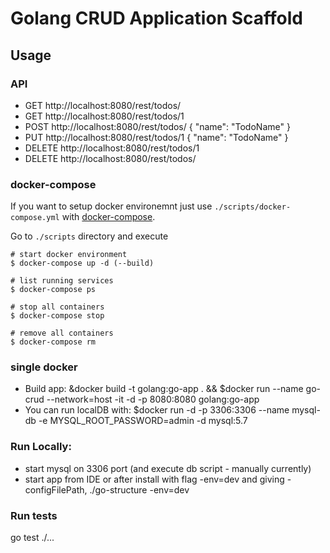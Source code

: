 # Golang CRUD Application Scaffold

## Usage

### API

 - GET http://localhost:8080/rest/todos/
 - GET http://localhost:8080/rest/todos/1
 - POST http://localhost:8080/rest/todos/ { "name": "TodoName" }
 - PUT http://localhost:8080/rest/todos/1 { "name": "TodoName" }
 - DELETE http://localhost:8080/rest/todos/1
 - DELETE http://localhost:8080/rest/todos/

### docker-compose

If you want to setup docker environemnt just use `./scripts/docker-compose.yml` with [docker-compose](https://docs.docker.com/compose/).

Go to `./scripts` directory and execute

```
# start docker environment
$ docker-compose up -d (--build)

# list running services
$ docker-compose ps

# stop all containers
$ docker-compose stop

# remove all containers
$ docker-compose rm
```
 
### single docker
 - Build app: &docker build -t golang:go-app .  && $docker run --name go-crud --network=host -it -d -p 8080:8080 golang:go-app
 - You can run localDB with: $docker run -d -p 3306:3306 --name mysql-db -e MYSQL_ROOT_PASSWORD=admin -d mysql:5.7
 
### Run Locally:
 - start mysql on 3306 port (and execute db script - manually currently)
 - start app from IDE or after install with flag -env=dev and giving -configFilePath, ./go-structure -env=dev
 

### Run tests
go test ./...